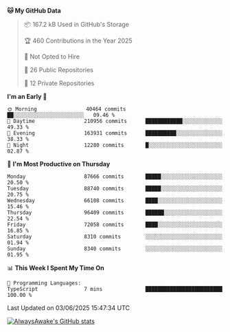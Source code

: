 <!--START_SECTION:waka-->
**🐱 My GitHub Data** 

> 📦 167.2 kB Used in GitHub's Storage 
 > 
> 🏆 460 Contributions in the Year 2025
 > 
> 🚫 Not Opted to Hire
 > 
> 📜 26 Public Repositories 
 > 
> 🔑 12 Private Repositories 
 > 
**I'm an Early 🐤** 

```text
🌞 Morning                40464 commits       ██░░░░░░░░░░░░░░░░░░░░░░░   09.46 % 
🌆 Daytime                210956 commits      ████████████░░░░░░░░░░░░░   49.33 % 
🌃 Evening                163931 commits      ██████████░░░░░░░░░░░░░░░   38.33 % 
🌙 Night                  12280 commits       █░░░░░░░░░░░░░░░░░░░░░░░░   02.87 % 
```
📅 **I'm Most Productive on Thursday** 

```text
Monday                   87666 commits       █████░░░░░░░░░░░░░░░░░░░░   20.50 % 
Tuesday                  88740 commits       █████░░░░░░░░░░░░░░░░░░░░   20.75 % 
Wednesday                66108 commits       ████░░░░░░░░░░░░░░░░░░░░░   15.46 % 
Thursday                 96409 commits       ██████░░░░░░░░░░░░░░░░░░░   22.54 % 
Friday                   72058 commits       ████░░░░░░░░░░░░░░░░░░░░░   16.85 % 
Saturday                 8310 commits        ░░░░░░░░░░░░░░░░░░░░░░░░░   01.94 % 
Sunday                   8340 commits        ░░░░░░░░░░░░░░░░░░░░░░░░░   01.95 % 
```


📊 **This Week I Spent My Time On** 

```text
💬 Programming Languages: 
TypeScript               7 mins              █████████████████████████   100.00 % 
```


 Last Updated on 03/06/2025 15:47:34 UTC
<!--END_SECTION:waka-->

[![AlwaysAwake's GitHub stats](https://github-readme-stats.vercel.app/api?username=AlwaysAwake&show_icons=true&theme=github_dark&count_private=true)](https://github.com/AlwaysAwake/AlwaysAwake)
